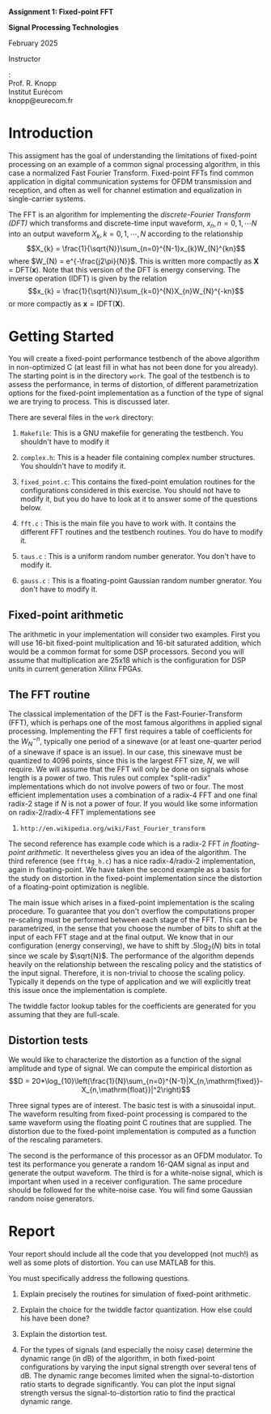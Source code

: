**Assignment 1: Fixed-point FFT**

**Signal Processing Technologies**

February 2025

Instructor

:   \
    Prof. R. Knopp\
    Institut Eurécom\
    knopp\@eurecom.fr

Introduction
============

This assigment has the goal of understanding the limitations of
fixed-point processing on an example of a common signal processing
algorithm, in this case a normalized Fast Fourier Transform. Fixed-point
FFTs find common application in digital communication systems for OFDM
transmission and reception, and often as well for channel estimation and
equalization in single-carrier systems.

The FFT is an algorithm for implementing the *discrete-Fourier Transform
(DFT)* which transforms and discrete-time input waveform,
$x_{n}, n=0,1,\cdots N$ into an output waveform $X_{k}, k=0,1,\cdots,N$
according to the relationship
$$X_{k} = \frac{1}{\sqrt{N}}\sum_{n=0}^{N-1}x_{k}W_{N}^{kn}$$ where
$W_{N} = e^{-\frac{j2\pi}{N}}$. This is written more compactly as
$\mathbf{X} = \mathrm{DFT}(\mathbf{x})$. Note that this version of the
DFT is energy conserving. The inverse operation (IDFT) is given by the
relation $$x_{k} = \frac{1}{\sqrt{N}}\sum_{k=0}^{N}X_{n}W_{N}^{-kn}$$ or
more compactly as $\mathbf{x} = \mathrm{IDFT}(\mathbf{X})$.

Getting Started
===============

You will create a fixed-point performance testbench of the above
algorithm in non-optimized C (at least fill in what has not been done
for you already). The starting point is in the directory `work`. The
goal of the testbench is to assess the performance, in terms of
distortion, of different parametrization options for the fixed-point
implementation as a function of the type of signal we are trying to
process. This is discussed later.

There are several files in the `work` directory:

1.  `Makefile`: This is a GNU makefile for generating the testbench. You
    shouldn't have to modify it

2.  `complex.h`: This is a header file containing complex number
    structures. You shouldn't have to modify it.

3.  `fixed_point.c`: This contains the fixed-point emulation routines
    for the configurations considered in this exercise. You should not
    have to modify it, but you do have to look at it to answer some of
    the questions below.

4.  `fft.c` : This is the main file you have to work with. It contains
    the different FFT routines and the testbench routines. You do have
    to modify it.

5.  `taus.c` : This is a uniform random number generator. You don't have
    to modify it.

6.  `gauss.c` : This is a floating-point Gaussian random number
    gnerator. You don't have to modify it.

Fixed-point arithmetic
----------------------

The arithmetic in your implementation will consider two examples. First
you will use 16-bit fixed-point multiplication and 16-bit saturated
addition, which would be a common format for some DSP processors. Second
you will assume that multiplication are 25x18 which is the configuration
for DSP units in current generation Xilinx FPGAs.

The FFT routine
---------------

The classical implementation of the DFT is the Fast-Fourier-Transform
(FFT), which is perhaps one of the most famous algorithms in applied
signal processing. Implementing the FFT first requires a table of
coefficients for the $W_N^{-n}$, typically one period of a sinewave (or
at least one-quarter period of a sinewave if space is an issue). In our
case, this sinewave must be quantized to 4096 points, since this is the
largest FFT size, $N$, we will require. We will assume that the FFT will
only be done on signals whose length is a power of two. This rules out
complex "split-radix" implementations which do not involve powers of two
or four. The most efficient implementation uses a combination of a
radix-4 FFT and one final radix-2 stage if $N$ is not a power of four.
If you would like some information on radix-2/radix-4 FFT
implementations see

1.  `http://en.wikipedia.org/wiki/Fast_Fourier_transform`

The second reference has example code which is a radix-2 FFT *in
floating-point arithmetic*. It nevertheless gives you an idea of the
algorithm. The third reference (see `fft4g_h.c`) has a nice
radix-4/radix-2 implementation, again in floating-point. We have taken
the second example as a basis for the study on distortion in the
fixed-point implementation since the distortion of a floating-point
optimization is neglible.

The main issue which arises in a fixed-point implementation is the
scaling procedure. To guarantee that you don't overflow the computations
proper re-scaling must be performed between each stage of the FFT. This
can be parametrized, in the sense that you choose the number of bits to
shift at the input of each FFT stage and at the final output. We know
that in our configuration (energy conserving), we have to shift by
$.5\log_2(N)$ bits in total since we scale by $\sqrt{N}$. The
performance of the algorithm depends heavily on the relationship between
the rescaling policy and the statistics of the input signal. Therefore,
it is non-trivial to choose the scaling policy. Typically it depends on
the type of application and we will explicitly treat this issue once the
implementation is complete.

The twiddle factor lookup tables for the coefficients are generated for
you assuming that they are full-scale.

Distortion tests
----------------

We would like to characterize the distortion as a function of the signal
amplitude and type of signal. We can compute the empirical distortion as
$$D = 20*\log_{10}\left(\frac{1}{N}\sum_{n=0}^{N-1}|X_{n,\mathrm{fixed}}- X_{n,\mathrm{float}}|^2\right)$$

Three signal types are of interest. The basic test is with a sinusoidal
input. The waveform resulting from fixed-point processing is compared to
the same waveform using the floating point C routines that are supplied.
The distortion due to the fixed-point implementation is computed as a
function of the rescaling parameters.

The second is the performance of this processor as an OFDM modulator. To
test its performance you generate a random 16-QAM signal as input and
generate the output waveform. The third is for a white-noise signal,
which is important when used in a receiver configuration. The same
procedure should be followed for the white-noise case. You will find
some Gaussian random noise generators.

Report
======

Your report should include all the code that you developped (not much!)
as well as some plots of distortion. You can use MATLAB for this.

You must specifically address the following questions.

1.  Explain precisely the routines for simulation of fixed-point
    arithmetic.

2.  Explain the choice for the twiddle factor quantization. How else
    could his have been done?

3.  Explain the distortion test.

4.  For the types of signals (and especially the noisy case) determine
    the dynamic range (in dB) of the algorithm, in both fixed-point
    configurations by varying the input signal strength over several
    tens of dB. The dynamic range becomes limited when the
    signal-to-distortion ratio starts to degrade significantly. You can
    plot the input signal strength versus the signal-to-distortion ratio
    to find the practical dynamic range.
